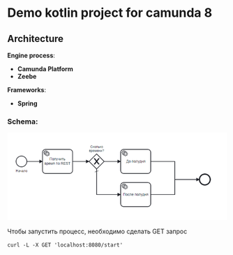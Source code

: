 # Demo kotlin project for camunda 8

## Architecture

**Engine process**:

* **Camunda Platform**
* **Zeebe**

**Frameworks**:

* **Spring**

### Schema:

![Demo](docs/demo.png)

Чтобы запустить процесс, необходимо сделать GET запрос
````
curl -L -X GET 'localhost:8080/start'
````
